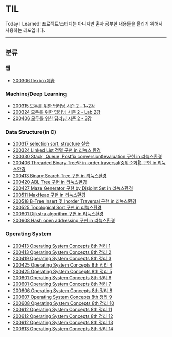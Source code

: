 # TIL
Today I Learned!
프로젝트/스터디는 아니지만 혼자 공부한 내용들을 올리기 위해서 사용하는 레포입니다.

<hr>

## 분류

### 웹
- [200306 flexbox예습](https://github.com/SeongIkKim/TIL/blob/master/Flexbox(20.03.06)/flexpractice.html)

### Machine/Deep Learning
- [200315 모두를 위한 딥러닝 시즌 2 - 1~2강](https://github.com/SeongIkKim/TIL/blob/master/DLZeroToAll/200315_lecture_1~2.md)
- [200324 모두를 위한 딥러닝 시즌 2 - Lab 2강](https://github.com/SeongIkKim/TIL/blob/master/DLZeroToAll/200324_Lab_2.md)
- [200406 모두를 위한 딥러닝 시즌 2 - 3강](https://github.com/SeongIkKim/TIL/blob/master/DLZeroToAll/200406_lecture_3.md)

### Data Structure(in C)
- [200317 selection sort, structure 실습](https://github.com/SeongIkKim/TIL/blob/master/DataStructure/lab_1/200317_DS.md)
- [200324 Linked List 정렬 구현 in 리눅스 환경](https://github.com/SeongIkKim/TIL/blob/master/DataStructure/lab_2/p2.c)
- [200330 Stack, Queue, Postfix conversion&evaluation 구현 in 리눅스환경](https://github.com/SeongIkKim/TIL/blob/master/DataStructure/lab_3)
- [200406 Threaded Binary Tree와 in-order traversal(중위순회) 구현 in 리눅스환경](https://github.com/SeongIkKim/TIL/blob/master/DataStructure/lab_4/p4.c)
- [200413 Binary Search Tree 구현 in 리눅스환경](https://github.com/SeongIkKim/TIL/blob/master/DataStructure/lab_5/p5.c)
- [200420 ABL Tree 구현 in 리눅스환경](https://github.com/SeongIkKim/TIL/blob/master/DataStructure/lab_6/p6.c)
- [200427 Maze Generator 구현 by Disjoint Set in 리눅스환경](https://github.com/SeongIkKim/TIL/blob/master/DataStructure/lab_7/p7.c)
- [200511 MaxHeap 구현 in 리눅스환경](https://github.com/SeongIkKim/TIL/blob/master/DataStructure/lab_8/p8.c)
- [200518 B-Tree Insert 및 Inorder Traversal 구현 in 리눅스환경](https://github.com/SeongIkKim/TIL/blob/master/DataStructure/lab_9/p9.c)
- [200525 Topological Sort 구현 in 리눅스환경](https://github.com/SeongIkKim/TIL/blob/master/DataStructure/lab_10/p10.c)
- [200601 Dijkstra algorithm 구현 in 리눅스환경](https://github.com/SeongIkKim/TIL/blob/master/DataStructure/lab_11/p11.c)
- [200608 Hash open addressing 구현 in 리눅스환경](https://github.com/SeongIkKim/TIL/blob/master/DataStructure/lab_12/p12.c)

### Operating System
- [200413 Operating System Concepts 8th 정리 1](https://github.com/SeongIkKim/TIL/blob/master/OperatingSystem/200413_OS_1.md)
- [200413 Operating System Concepts 8th 정리 2](https://github.com/SeongIkKim/TIL/blob/master/OperatingSystem/200414_OS_2.md)
- [200419 Operating System Concepts 8th 정리 3](https://github.com/SeongIkKim/TIL/blob/master/OperatingSystem/200419_OS_3.md)
- [200425 Operating System Concepts 8th 정리 4](https://github.com/SeongIkKim/TIL/blob/master/OperatingSystem/200425_OS_4.md)
- [200425 Operating System Concepts 8th 정리 5](https://github.com/SeongIkKim/TIL/blob/master/OperatingSystem/200514_OS_5.md)
- [200601 Operating System Concepts 8th 정리 6](https://github.com/SeongIkKim/TIL/blob/master/OperatingSystem/200601_OS_6.md)
- [200601 Operating System Concepts 8th 정리 7](https://github.com/SeongIkKim/TIL/blob/master/OperatingSystem/200603_OS_7.md)
- [200606 Operating System Concepts 8th 정리 8](https://github.com/SeongIkKim/TIL/blob/master/OperatingSystem/200606_OS_8.md)
- [200607 Operating System Concepts 8th 정리 9](https://github.com/SeongIkKim/TIL/blob/master/OperatingSystem/200607_OS_9.md)
- [200608 Operating System Concepts 8th 정리 10](https://github.com/SeongIkKim/TIL/blob/master/OperatingSystem/200608_OS_10.md)
- [200612 Operating System Concepts 8th 정리 11](https://github.com/SeongIkKim/TIL/blob/master/OperatingSystem/200612_OS_11.md)
- [200612 Operating System Concepts 8th 정리 12](https://github.com/SeongIkKim/TIL/blob/master/OperatingSystem/200612_OS_12.md)
- [200612 Operating System Concepts 8th 정리 13](https://github.com/SeongIkKim/TIL/blob/master/OperatingSystem/200612_OS_13.md)
- [200613 Operating System Concepts 8th 정리 14](https://github.com/SeongIkKim/TIL/blob/master/OperatingSystem/200613_OS_14.md)